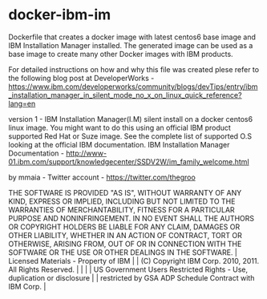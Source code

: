docker-ibm-im
=============

Dockerfile that creates a docker image with latest centos6 base image and IBM Installation Manager installed. The generated image can be used as a base image to create many other Docker images with IBM products.

For detailed instructions on how and why this file was created plese refer to the following blog post at DeveloperWorks -
https://www.ibm.com/developerworks/community/blogs/devTips/entry/ibm_installation_manager_in_silent_mode_no_x_on_linux_quick_reference?lang=en

version 1 - IBM Installation Manager(I.M) silent install on a docker centos6 linux image. You might want to do this using an official IBM product supported Red Hat or Suze image.
See the complete list of supported O.S looking at the official IBM documentation.
IBM Installation Manager Documentation - http://www-01.ibm.com/support/knowledgecenter/SSDV2W/im_family_welcome.html


by mmaia - Twitter account - https://twitter.com/thegroo


THE SOFTWARE IS PROVIDED "AS IS", WITHOUT WARRANTY OF ANY KIND, EXPRESS OR
IMPLIED, INCLUDING BUT NOT LIMITED TO THE WARRANTIES OF MERCHANTABILITY,
FITNESS FOR A PARTICULAR PURPOSE AND NONINFRINGEMENT. IN NO EVENT SHALL THE
AUTHORS OR COPYRIGHT HOLDERS BE LIABLE FOR ANY CLAIM, DAMAGES OR OTHER
LIABILITY, WHETHER IN AN ACTION OF CONTRACT, TORT OR OTHERWISE, ARISING FROM,
OUT OF OR IN CONNECTION WITH THE SOFTWARE OR THE USE OR OTHER DEALINGS IN THE SOFTWARE.
| Licensed Materials - Property of IBM                                   |
| (C) Copyright IBM Corp. 2010, 2011.  All Rights Reserved.              |
|                                                                        |
| US Government Users Restricted Rights - Use, duplication or disclosure |
| restricted by GSA ADP Schedule Contract with IBM Corp.                 |

